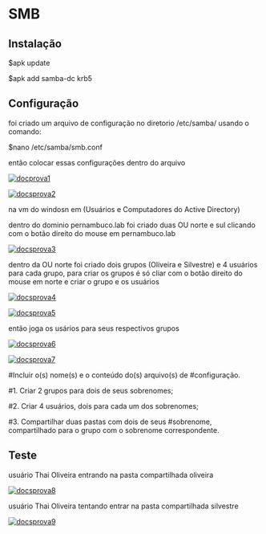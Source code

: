# SMB

## Instalação

$apk update

$apk add samba-dc krb5

## Configuração

foi criado um arquivo de configuração no diretorio /etc/samba/ usando o comando:

$nano /etc/samba/smb.conf

então colocar essas configurações dentro do arquivo

[![docprova1](https://i.im.ge/2024/01/03/3MiXcm.docprova1.png)](https://im.ge/i/3MiXcm)

[![docsprova2](https://i.im.ge/2024/01/03/3MjTP0.docsprova2.png)](https://im.ge/i/3MjTP0)

na vm do windosn em (Usuários e Computadores do Active Directory)

dentro do dominio pernambuco.lab foi criado duas OU norte e sul clicando com o botão direito do mouse em pernambuco.lab

[![docsprova3](https://i.im.ge/2024/01/03/3MCEYC.docsprova3.png)](https://im.ge/i/3MCEYC)

dentro da OU norte foi criado dois grupos (Oliveira e Silvestre) e 4 usuários para cada grupo, para criar os grupos é só cliar com o botão direito do mouse em norte e criar o grupo e os usuários

[![docsprova4](https://i.im.ge/2024/01/03/3MEpe4.docsprova4.png)](https://im.ge/i/3MEpe4)


[![docsprova5](https://i.im.ge/2024/01/03/3MxOJL.docsprova5.png)](https://im.ge/i/3MxOJL)

então joga os usários para seus respectivos grupos

[![docsprova6](https://i.im.ge/2024/01/03/3Mx5PX.docsprova6.png)](https://im.ge/i/3Mx5PX)

[![docsprova7](https://i.im.ge/2024/01/03/3Mxmuh.docsprova7.png)](https://im.ge/i/3Mxmuh)


#Incluir o(s) nome(s) e o conteúdo do(s) arquivo(s) de #configuração.

#1. Criar 2 grupos para dois de seus sobrenomes;

#2. Criar 4 usuários, dois para cada um dos sobrenomes;

#3. Compartilhar duas pastas com dois de seus #sobrenome, compartilhado para o grupo com o sobrenome correspondente.

## Teste

usuário Thai Oliveira entrando na pasta compartilhada oliveira

[![docsprova8](https://i.im.ge/2024/01/03/3MxgRr.docsprova8.png)](https://im.ge/i/3MxgRr)

usuário Thai Oliveira tentando entrar na pasta compartilhada silvestre

[![docsprova9](https://i.im.ge/2024/01/03/3M3lF8.docsprova9.png)](https://im.ge/i/3M3lF8)




